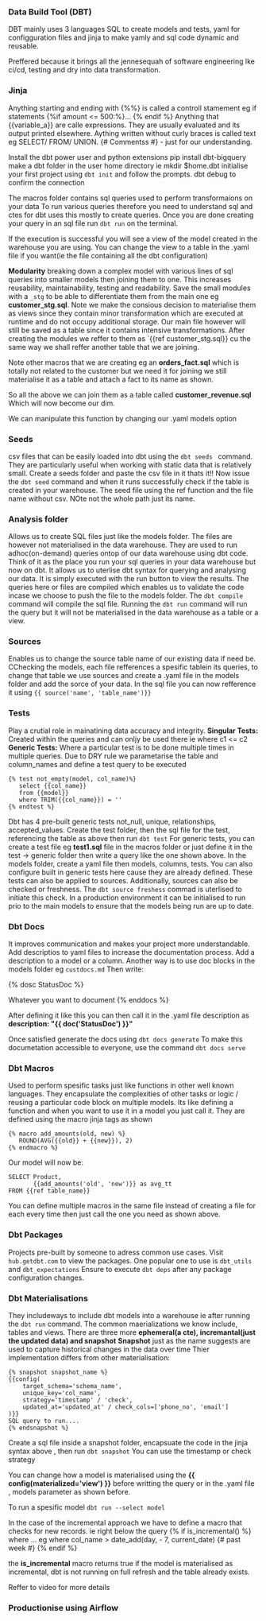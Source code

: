 ### Data Build Tool (DBT)
DBT mainly uses 3 languages SQL to create models and tests, yaml for configguration files  and jinja to make yamly and sql code dynamic and reusable.

Preffered because it brings all the jennesequah of software engineering lke ci/cd, testing and dry into data transformation.

### Jinja
Anything starting and ending with {%%} is called a controll stamement eg if statements {%if amount <= 500:%}... {% endif %}
Anything that {{variable_a}} are calle expressions. They are usually evaluated and its output printed elsewhere.
Aything written without curly braces is called text eg SELECT/ FROM/ UNION.
{# Commentss #} - just for our understanding.

Install the dbt power user and python extensions
pip install dbt-bigquery
make a dbt folder in the user home directory ie mkdir $home\.dbt
initialise your first project using `dbt init` and follow the prompts.
dbt debug to confirm the connection

The macros folder contains sql queries used to perform transformaions on your data
To run various queries therefore you need to understand sql and ctes for dbt uses this mostly to create queries.
Once you are done creating your query in an sql file run `dbt run` on the terminal.

If the execution is successful you will see a view of the model created in the warehouse you are using. You can change the view to a table in the .yaml file if you want(ie the file containing all the dbt configuration)

**Modularity** breaking down a complex model with various lines of sql queries into smaller models then joining them to one. This increases reusability, maintainability, testing and readability. Save the small modules with a `_stg` to be able to differentiate them from the main one eg **customer_stg.sql**. Note we make the consious decision to materialise them as views since they contain minor transformation which are executed at runtime and do not occupy additional storage. Our main file however will still be saved as a table since it contains intensive transformations.
After creating the modules we reffer to them as `{{ref customer_stg.sql}} cu the same way we shall reffer another table that we are joining.

Note other macros that we are creating eg an **orders_fact.sql** which is totally not related to the customer but we need it for joining we still materialise it as a table and attach a fact to its name as shown. 

So all the above we can join them as a table called **customer_revenue.sql** Which will now become our dim.

We can manipulate this function by changing our .yaml models option

### Seeds 
csv files that can be easily loaded into dbt using the `dbt seeds ` command. They are particularly useful when working with static data that is relatively small. Create a seeds folder and paste the csv file in it thats it!! Now issue the `dbt seed` command and when it runs successfully check if the table is created in your warehouse. The seed file using the ref function and the file name without csv. NOte not the whole path just its name.

### Analysis folder
Allows us to create SQL files just like the models folder.
The files are however not materialised in the data warehouse.
They are used to run adhoc(on-demand) queries ontop of our data warehouse using dbt code. Think of it as the place you run your sql queries in your data warehouse but now on dbt. It allows us to uterlise dbt syntax for querying and analysing our data.
It is simply executed with the run button to view the results. 
The queries here or files are compiled which enables us to validate the code incase we choose to push the file to the models folder.
The `dbt compile` command will compile the sql file. Running the `dbt run` command will run the query but it will not be materialised in the data warehouse as a table or a view.

### Sources
Enables us to change the source table name of our existing data if need be. CChecking the models, each file refferences a spesific tablein its queries, to change that table we use sources and create a .yaml file in the models folder and add the sorce of your data. In the sql file you can now refference it using `{{ source('name', 'table_name')}}`


### Tests
Play a crutial role in mainatining data accuracy and integrity.
**Singular Tests:** Created within the queries and can onljy be used there ie where c1 <= c2
**Generic Tests:** Where a particular test is to be done multiple times in multiple queries. Due to DRY rule we parametarise the table and column_names and define a test query to be executed

```
{% test not_empty(model, col_name)%}
   select {{col_name}}
   from {{model}}
   where TRIM({{col_name}}) = ''
{% endtest %}
```

Dbt has 4 pre-built generic tests not_null, unique, relationships, accepted_values.
Create the test folder, then the sql file for the test, referencing the table as above then run `dbt test`
For generic tests, you can create a test file eg **test1.sql** file in the macros folder or just define it in the test -> generic folder then write a query like the one shown above.
In the models folder, create a yaml file then models, columns, tests. You can also configure built in generic tests here cause they are already defined.
These tests can also be applied to sources. Additionally, sources can also be checked or freshness. The `dbt source freshess` commad is uterlised to initiate this check. In a production environment it can be initialised to run prio to the main models to ensure that the models being run are up to date.

### Dbt Docs
It improves communication and makes your project more understandable.
Add descriptios to yaml files to increase the documentation process. Add a description to a model or a column.
Another way is to use doc blocks in the models folder eg `custdocs.md` 
Then write:

{% dosc StatusDoc %}

Whatever you want to document
{% enddocs %}

After defining it like this you can then call it in the .yaml file description as **description: "{{ doc('StatusDoc') }}"**

Once satisfied generate the docs using `dbt docs generate`
To make this documetation accessible to everyone, use the command `dbt docs serve`

### Dbt Macros
Used to perform spesific tasks just like functions in other well known languages.
They encapsulate the complexities of other tasks or logic / reusing a particular code block on multiple models.
Its like defining a function and when you want to use it in a model you just call it.
They are defined using the macro jinja tags as shown

```
{% macro add_amounts(old, new) %}
   ROUND(AVG({{old}} + {{new}}), 2)
{% endmacro %}

```
Our model  will now be:

```
SELECT Product,
       {{add_amounts('old', 'new')}} as avg_tt
FROM {{ref table_name}}
```

You can define multiple macros in the same file instead of creating a file for each every time then just call the one you need as shown above.

### Dbt Packages
Projects pre-built by someone to adress common use cases.
Visit `hub.getdbt.com` to view the packages. One popular one to use is `dbt_utils` and `dbt_expectations` 
Ensure to execute `dbt deps` after any package configuration changes.

### Dbt Materialisations
They includeways to include dbt models into a warehouse ie after running the `dbt run` command.
The common maerializations we know include, tables and views. There are three more **ephemeral(a cte), incremantal(just the updated data) and snapshot**
**Snapshot** just as the name suggests are used to capture historical changes in the data over time
Thier implementation differs from other materialisation:

```
{% snapshot snapshot_name %}
{{config(
    target_schema='schema_name',
    unique_key='col_name',
    strategy='timestamp' / 'check',
    updated_at='updated_at' / check_cols=['phone_no', 'email']
)}}
SQL query to run....
{% endsnapshot %}
```
Create a sql file inside a snapshot folder, encapsuate the code in the jinja syntax above , then run `dbt snapshot`
You can use the timestamp or check strategy 

You can change how a model is materialised using the  **{{ config(materialized='view') }}** before writting the query or in the .yaml file , models parameter as shown before.

To run a spesific model `dbt run --select model`

In the case of the incremental approach we have to define a macro that checks for new records. ie right below the query
{% if is_incremental() %}
where ... eg where col_name > date_add(day, - 7, current_date) {# past week #}
{% endif %}

the **is_incremental** macro returns true if the model is materialised as incremental, dbt is not running on full refresh and the table already exists.

Reffer to video for more details

### Productionise using Airflow



